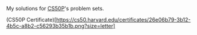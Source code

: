 My solutions for [CS50P](https://cs50.harvard.edu/python/2022/)'s problem sets.

(CS50P Certificate)[https://cs50.harvard.edu/certificates/26e06b79-3b12-4b5c-a8b2-c56293b35b1b.png?size=letter]